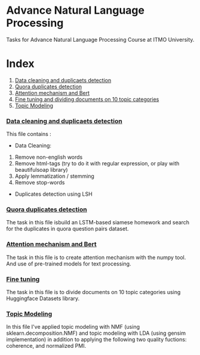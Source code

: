 # Advance Natural Language Processing
Tasks for Advance Natural Language Processing Course at ITMO University.

# Index
1. [Data cleaning and duplicaets detection](#data_cleaning_and_duplicaets_detection)
2. [Quora duplicates detection](#quora_duplicates_detection)
3. [Attention mechanism and Bert](#attention_mechanism_and_bert)
4. [Fine tuning and dividing documents on 10 topic categories](#fine_tuning)
5. [Topic Modeling](#topic-modeling)


### [Data cleaning and duplicaets detection](https://github.com/nemat-al/Advance-Natural-Language-Processing/blob/main/%5BNemat.Aloush.J41332c%5D.HW1.ipynb)
This file contains :
- Data Cleaning:
1. Remove non-english words
2. Remove html-tags (try to do it with regular expression, or play with beautifulsoap library)
3. Apply lemmatization / stemming
4. Remove stop-words

- Duplicates detection using LSH

### [Quora duplicates detection](https://github.com/nemat-al/Advance-Natural-Language-Processing/blob/main/%5BNemat_Aloush_J41332c%5DHW2.ipynb)
The task in this file isbuild an LSTM-based siamese homework and search for the duplicates in quora question pairs dataset.

### [Attention mechanism and Bert](https://github.com/nemat-al/Advance-Natural-Language-Processing/blob/main/%5BNemat_Aloush_J41332c%5DHW3_both.ipynb)
The task in this file is to create attention mechanism with the numpy tool. And use of pre-trained models for text processing.

### [Fine tuning](https://github.com/nemat-al/Advance-Natural-Language-Processing/blob/main/%5BNemat_Aloush_J41332c%5DHW4_tune.ipynb)
The task in this file is to divide documents on 10 topic categories using Huggingface Datasets library.

### [Topic Modeling](https://github.com/nemat-al/Advance-Natural-Language-Processing/blob/main/%5BNemat_Aloush_J41332c%5D_HW1_optional_ipynb.ipynb)
In this file I've applied topic modeling with NMF (using sklearn.decomposition.NMF) and topic modeling with LDA (using gensim implementation) in addition to applying the following two quality fuctions: coherence, and normalized PMI.
